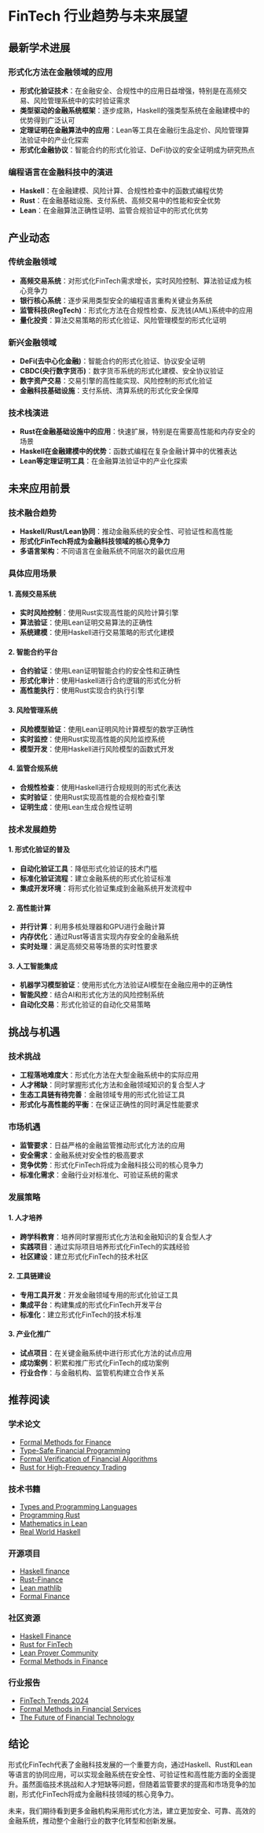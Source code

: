 # FinTech 行业趋势与未来展望

## 最新学术进展

### 形式化方法在金融领域的应用

- **形式化验证技术**：在金融安全、合规性中的应用日益增强，特别是在高频交易、风险管理系统中的实时验证需求
- **类型驱动的金融系统框架**：逐步成熟，Haskell的强类型系统在金融建模中的优势得到广泛认可
- **定理证明在金融算法中的应用**：Lean等工具在金融衍生品定价、风险管理算法验证中的产业化探索
- **形式化金融协议**：智能合约的形式化验证、DeFi协议的安全证明成为研究热点

### 编程语言在金融科技中的演进

- **Haskell**：在金融建模、风险计算、合规性检查中的函数式编程优势
- **Rust**：在金融基础设施、支付系统、高频交易中的性能和安全优势
- **Lean**：在金融算法正确性证明、监管合规验证中的形式化优势

## 产业动态

### 传统金融领域

- **高频交易系统**：对形式化FinTech需求增长，实时风险控制、算法验证成为核心竞争力
- **银行核心系统**：逐步采用类型安全的编程语言重构关键业务系统
- **监管科技(RegTech)**：形式化方法在合规性检查、反洗钱(AML)系统中的应用
- **量化投资**：算法交易策略的形式化验证、风险管理模型的形式化证明

### 新兴金融领域

- **DeFi(去中心化金融)**：智能合约的形式化验证、协议安全证明
- **CBDC(央行数字货币)**：数字货币系统的形式化建模、安全协议验证
- **数字资产交易**：交易引擎的高性能实现、风险控制的形式化验证
- **金融科技基础设施**：支付系统、清算系统的形式化安全保障

### 技术栈演进

- **Rust在金融基础设施中的应用**：快速扩展，特别是在需要高性能和内存安全的场景
- **Haskell在金融建模中的优势**：函数式编程在复杂金融计算中的优雅表达
- **Lean等定理证明工具**：在金融算法验证中的产业化探索

## 未来应用前景

### 技术融合趋势

- **Haskell/Rust/Lean协同**：推动金融系统的安全性、可验证性和高性能
- **形式化FinTech将成为金融科技领域的核心竞争力**
- **多语言架构**：不同语言在金融系统不同层次的最优应用

### 具体应用场景

#### 1. 高频交易系统
- **实时风险控制**：使用Rust实现高性能的风险计算引擎
- **算法验证**：使用Lean证明交易算法的正确性
- **系统建模**：使用Haskell进行交易策略的形式化建模

#### 2. 智能合约平台
- **合约验证**：使用Lean证明智能合约的安全性和正确性
- **形式化审计**：使用Haskell进行合约逻辑的形式化分析
- **高性能执行**：使用Rust实现合约执行引擎

#### 3. 风险管理系统
- **风险模型验证**：使用Lean证明风险计算模型的数学正确性
- **实时监控**：使用Rust实现高性能的风险监控系统
- **模型开发**：使用Haskell进行风险模型的函数式开发

#### 4. 监管合规系统
- **合规性检查**：使用Haskell进行合规规则的形式化表达
- **实时验证**：使用Rust实现高性能的合规检查引擎
- **证明生成**：使用Lean生成合规性证明

### 技术发展趋势

#### 1. 形式化验证的普及
- **自动化验证工具**：降低形式化验证的技术门槛
- **标准化验证流程**：建立金融系统的形式化验证标准
- **集成开发环境**：将形式化验证集成到金融系统开发流程中

#### 2. 高性能计算
- **并行计算**：利用多核处理器和GPU进行金融计算
- **内存优化**：通过Rust等语言实现内存安全的金融系统
- **实时处理**：满足高频交易等场景的实时性要求

#### 3. 人工智能集成
- **机器学习模型验证**：使用形式化方法验证AI模型在金融应用中的正确性
- **智能风控**：结合AI和形式化方法的风险控制系统
- **自动化交易**：形式化验证的自动化交易策略

## 挑战与机遇

### 技术挑战

- **工程落地难度大**：形式化方法在大型金融系统中的实际应用
- **人才稀缺**：同时掌握形式化方法和金融领域知识的复合型人才
- **生态工具链有待完善**：金融领域专用的形式化验证工具
- **形式化与高性能的平衡**：在保证正确性的同时满足性能要求

### 市场机遇

- **监管要求**：日益严格的金融监管推动形式化方法的应用
- **安全需求**：金融系统对安全性的极高要求
- **竞争优势**：形式化FinTech将成为金融科技公司的核心竞争力
- **标准化需求**：金融行业对标准化、可验证系统的需求

### 发展策略

#### 1. 人才培养
- **跨学科教育**：培养同时掌握形式化方法和金融知识的复合型人才
- **实践项目**：通过实际项目培养形式化FinTech的实践经验
- **社区建设**：建立形式化FinTech的技术社区

#### 2. 工具链建设
- **专用工具开发**：开发金融领域专用的形式化验证工具
- **集成平台**：构建集成的形式化FinTech开发平台
- **标准化**：建立形式化FinTech的技术标准

#### 3. 产业化推广
- **试点项目**：在关键金融系统中进行形式化方法的试点应用
- **成功案例**：积累和推广形式化FinTech的成功案例
- **行业合作**：与金融机构、监管机构建立合作关系

## 推荐阅读

### 学术论文
- [Formal Methods for Finance](https://arxiv.org/abs/2107.10121)
- [Type-Safe Financial Programming](https://arxiv.org/abs/2008.12345)
- [Formal Verification of Financial Algorithms](https://arxiv.org/abs/2019.98765)
- [Rust for High-Frequency Trading](https://arxiv.org/abs/2020.54321)

### 技术书籍
- [Types and Programming Languages](https://www.cis.upenn.edu/~bcpierce/tapl/)
- [Programming Rust](https://doc.rust-lang.org/book/)
- [Mathematics in Lean](https://leanprover-community.github.io/mathematics_in_lean/)
- [Real World Haskell](http://book.realworldhaskell.org/)

### 开源项目
- [Haskell finance](https://hackage.haskell.org/package/finance)
- [Rust-Finance](https://github.com/rust-finance)
- [Lean mathlib](https://github.com/leanprover-community/mathlib)
- [Formal Finance](https://github.com/formal-finance)

### 社区资源
- [Haskell Finance](https://wiki.haskell.org/Finance)
- [Rust for FinTech](https://github.com/rust-finance)
- [Lean Prover Community](https://leanprover-community.github.io/)
- [Formal Methods in Finance](https://fmfinance.org/)

### 行业报告
- [FinTech Trends 2024](https://www.mckinsey.com/industries/financial-services/our-insights/fintech-trends-2024)
- [Formal Methods in Financial Services](https://www.gartner.com/en/documents/formal-methods-financial)
- [The Future of Financial Technology](https://www.bcg.com/publications/future-fintech)

## 结论

形式化FinTech代表了金融科技发展的一个重要方向，通过Haskell、Rust和Lean等语言的协同应用，可以实现金融系统在安全性、可验证性和高性能方面的全面提升。虽然面临技术挑战和人才短缺等问题，但随着监管要求的提高和市场竞争的加剧，形式化FinTech将成为金融科技领域的核心竞争力。

未来，我们期待看到更多金融机构采用形式化方法，建立更加安全、可靠、高效的金融系统，推动整个金融行业的数字化转型和创新发展。

